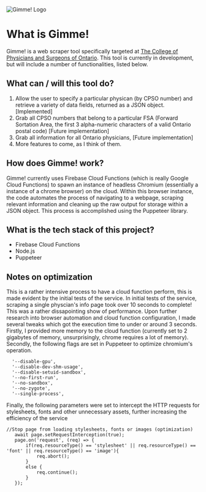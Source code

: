 ![Gimme! Logo](https://s3.amazonaws.com/poly-screenshots.angel.co/Project/99/1114760/2e9a202b762c301fe85eeea1df8cdbf5-original.png)

# What is Gimme!
Gimme! is a web scraper tool specifically targeted at [The College of Physicians and Surgeons of Ontario](https://www.cpso.on.ca/). This tool is currently in development, but will include a number of functionalities, listed below.

## What can / will this tool do?
1. Allow the user to specify a particular physican (by CPSO number) and retrieve a variety of data fields, returned as a JSON object. [Implemented]
2. Grab all CPSO numbers that belong to a particular FSA (Forward Sortation Area, the first 3 alpha-numeric characters of a valid Ontario postal code) [Future implementation]
3. Grab all information for all Ontario physicians,  [Future implementation]
4. More features to come, as I think of them.

## How does Gimme! work?
Gimme! currently uses Firebase Cloud Functions (which is really Google Cloud Functions) to spawn an instance of headless Chromium (essentially a instance of a chrome browser) on the cloud. Within this browser instance, the code automates the
process of navigating to a webpage, scraping relevant information and cleaning up the raw output for storage within a JSON object. This process is accomplished using the Puppeteer library.

## What is the tech stack of this project?
* Firebase Cloud Functions
* Node.js
* Puppeteer

## Notes on optimization
This is a rather intensive process to have a cloud function perform, this is made evident by the initial tests of the service. In initial tests of the service, scraping a single physcian's info page
took over 10 seconds to complete! This was a rather dissapointing show of performance. Upon further research into browser automation and cloud function configuration, I made several tweaks which got the
execution time to under or around 3 seconds. Firstly, I provided more memory to the cloud function (currently set to 2 gigabytes of memory, unsurprisingly, chrome requires a lot of memory). Secondly, the following
flags are set in Puppeteer to optimize chromium's operation.
```
  '--disable-gpu',
  '--disable-dev-shm-usage',
  '--disable-setuid-sandbox',
  '--no-first-run',
  '--no-sandbox',
  '--no-zygote',
  '--single-process',
 ```
 
 Finally, the following parameters were set to intercept the HTTP requests for stylesheets, fonts and other unnecessary assets, further increasing the efficiency of the service
 ```
 //Stop page from loading stylesheets, fonts or images (optimization)
    await page.setRequestInterception(true);
    page.on('request', (req) => {
        if(req.resourceType() == 'stylesheet' || req.resourceType() == 'font' || req.resourceType() == 'image'){
            req.abort();
        }
        else {
            req.continue();
        }
    });
```
